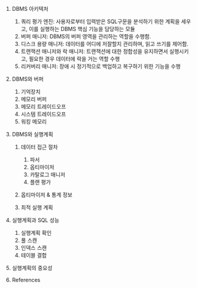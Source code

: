 1. DBMS 아키텍처
    1. 쿼리 평가 엔진: 사용자로부터 입력받은 SQL구문을 분석하기 위한 계획을 세우고, 이를 실행하는 DBMS 핵심 기능을 담당하는 모듈
    2. 버퍼 매니저: DBMS의 버퍼 영역을 관리하는 역할을 수행함.
    3. 디스크 용량 매니저: 데이터를 어디에 저잘할지 관리하며, 읽고 쓰기를 제어함.
    4. 트랜잭션 매니저와 락 매니저: 트랜잭션에 대한 정합성을 유지하면서 실행시키고, 필요한 경우 데이터에 락을 거는 역할 수행
    5. 리커버리 매니저: 장애 시 정기적으로 백업하고 복구하기 위한 기능을 수행
    
2. DBMS와 버퍼
    1. 기억장치
    2. 메모리 버퍼
    3. 메모리 트레이드오프
    4. 시스템 트레이드오프
    5. 워킹 메모리
    
3. DBMS와 실행계획
    1. 데이터 접근 절차
        1. 파서
        2. 옵티마이저
        3. 카탈로그 매니저
        4. 플랜 평가
        
    2. 옵티마이저 & 통계 정보
    3. 최적 실행 계획
    
4. 실행계획과 SQL 성능
    1. 실행계획 확인
    2. 풀 스캔
    3. 인덱스 스캔
    4. 테이블 결합
  
5. 실행계획의 중요성


6. References
  
